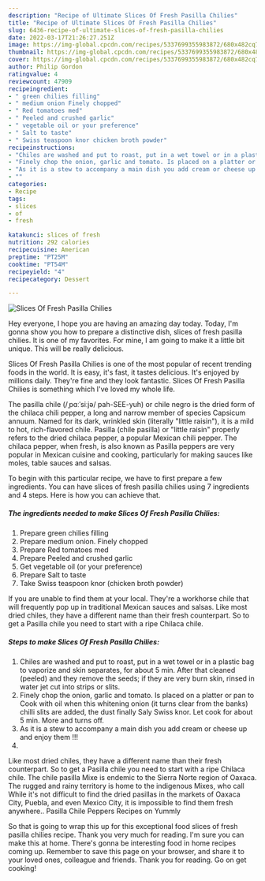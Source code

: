 ```yaml
---
description: "Recipe of Ultimate Slices Of Fresh Pasilla Chilies"
title: "Recipe of Ultimate Slices Of Fresh Pasilla Chilies"
slug: 6436-recipe-of-ultimate-slices-of-fresh-pasilla-chilies
date: 2022-03-17T21:26:27.251Z
image: https://img-global.cpcdn.com/recipes/5337699355983872/680x482cq70/slices-of-fresh-pasilla-chilies-recipe-main-photo.jpg
thumbnail: https://img-global.cpcdn.com/recipes/5337699355983872/680x482cq70/slices-of-fresh-pasilla-chilies-recipe-main-photo.jpg
cover: https://img-global.cpcdn.com/recipes/5337699355983872/680x482cq70/slices-of-fresh-pasilla-chilies-recipe-main-photo.jpg
author: Philip Gordon
ratingvalue: 4
reviewcount: 47909
recipeingredient:
- " green chilies filling"
- " medium onion Finely chopped"
- " Red tomatoes med"
- " Peeled and crushed garlic"
- " vegetable oil or your preference"
- " Salt to taste"
- " Swiss teaspoon knor chicken broth powder"
recipeinstructions:
- "Chiles are washed and put to roast, put in a wet towel or in a plastic bag to vaporize and skin separates, for about 5 min. After that cleaned (peeled) and they remove the seeds; if they are very burn skin, rinsed in water jet cut into strips or slits."
- "Finely chop the onion, garlic and tomato. Is placed on a platter or pan to Cook with oil when this whitening onion (it turns clear from the banks) chilli slits are added, the dust finally Saly Swiss knor. Let cook for about 5 min. More and turns off."
- "As it is a stew to accompany a main dish you add cream or cheese up and enjoy them !!!"
- ""
categories:
- Recipe
tags:
- slices
- of
- fresh

katakunci: slices of fresh 
nutrition: 292 calories
recipecuisine: American
preptime: "PT25M"
cooktime: "PT54M"
recipeyield: "4"
recipecategory: Dessert

---
```



![Slices Of Fresh Pasilla Chilies](https://img-global.cpcdn.com/recipes/5337699355983872/680x482cq70/slices-of-fresh-pasilla-chilies-recipe-main-photo.jpg)

Hey everyone, I hope you are having an amazing day today. Today, I'm gonna show you how to prepare a distinctive dish, slices of fresh pasilla chilies. It is one of my favorites. For mine, I am going to make it a little bit unique. This will be really delicious.

Slices Of Fresh Pasilla Chilies is one of the most popular of recent trending foods in the world. It is easy, it's fast, it tastes delicious. It's enjoyed by millions daily. They're fine and they look fantastic. Slices Of Fresh Pasilla Chilies is something which I've loved my whole life.

The pasilla chile (/ˌpɑːˈsiːjə/ pah-SEE-yuh) or chile negro is the dried form of the chilaca chili pepper, a long and narrow member of species Capsicum annuum. Named for its dark, wrinkled skin (literally &#34;little raisin&#34;), it is a mild to hot, rich-flavored chile. Pasilla (chile pasilla) or &#34;little raisin&#34; properly refers to the dried chilaca pepper, a popular Mexican chili pepper. The chilaca pepper, when fresh, is also known as Pasilla peppers are very popular in Mexican cuisine and cooking, particularly for making sauces like moles, table sauces and salsas.


To begin with this particular recipe, we have to first prepare a few ingredients. You can have slices of fresh pasilla chilies using 7 ingredients and 4 steps. Here is how you can achieve that.

<!--inarticleads1-->

##### The ingredients needed to make Slices Of Fresh Pasilla Chilies:

1. Prepare  green chilies filling
1. Prepare  medium onion. Finely chopped
1. Prepare  Red tomatoes med
1. Prepare  Peeled and crushed garlic
1. Get  vegetable oil (or your preference)
1. Prepare  Salt to taste
1. Take  Swiss teaspoon knor (chicken broth powder)


If you are unable to find them at your local. They&#39;re a workhorse chile that will frequently pop up in traditional Mexican sauces and salsas. Like most dried chiles, they have a different name than their fresh counterpart. So to get a Pasilla chile you need to start with a ripe Chilaca chile. 

<!--inarticleads2-->

##### Steps to make Slices Of Fresh Pasilla Chilies:

1. Chiles are washed and put to roast, put in a wet towel or in a plastic bag to vaporize and skin separates, for about 5 min. After that cleaned (peeled) and they remove the seeds; if they are very burn skin, rinsed in water jet cut into strips or slits.
1. Finely chop the onion, garlic and tomato. Is placed on a platter or pan to Cook with oil when this whitening onion (it turns clear from the banks) chilli slits are added, the dust finally Saly Swiss knor. Let cook for about 5 min. More and turns off.
1. As it is a stew to accompany a main dish you add cream or cheese up and enjoy them !!!
1. 


Like most dried chiles, they have a different name than their fresh counterpart. So to get a Pasilla chile you need to start with a ripe Chilaca chile. The chile pasilla Mixe is endemic to the Sierra Norte region of Oaxaca. The rugged and rainy territory is home to the indigenous Mixes, who call While it&#39;s not difficult to find the dried pasillas in the markets of Oaxaca City, Puebla, and even Mexico City, it is impossible to find them fresh anywhere.. Pasilla Chile Peppers Recipes on Yummly 

So that is going to wrap this up for this exceptional food slices of fresh pasilla chilies recipe. Thank you very much for reading. I'm sure you can make this at home. There's gonna be interesting food in home recipes coming up. Remember to save this page on your browser, and share it to your loved ones, colleague and friends. Thank you for reading. Go on get cooking!
